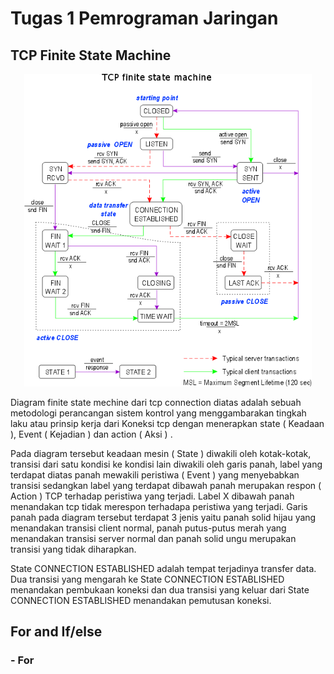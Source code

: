 # Tugas 1 Pemrograman Jaringan

## TCP Finite State Machine

<p align="center">
  <img width="460" height="500" src="Finite_state_mechine.gif">
</p>

Diagram finite state mechine dari tcp connection diatas adalah sebuah metodologi perancangan sistem kontrol yang menggambarakan tingkah laku atau prinsip kerja dari Koneksi tcp dengan menerapkan state ( Keadaan ), Event ( Kejadian ) dan action ( Aksi ) .

Pada diagram tersebut keadaan mesin ( State ) diwakili oleh kotak-kotak, transisi dari satu kondisi ke kondisi lain diwakili oleh garis panah, label yang terdapat diatas panah mewakili peristiwa  ( Event ) yang menyebabkan transisi sedangkan label yang terdapat dibawah panah merupakan respon ( Action ) TCP terhadap peristiwa yang terjadi. Label X dibawah panah menandakan tcp tidak merespon terhadapa peristiwa yang terjadi. Garis panah pada diagram tersebut terdapat 3 jenis yaitu panah solid hijau yang menandakan transisi client normal, panah putus-putus merah yang menandakan transisi server normal dan panah solid ungu merupakan transisi yang tidak diharapkan.

State CONNECTION ESTABLISHED adalah tempat terjadinya transfer data. Dua transisi yang mengarah ke State CONNECTION ESTABLISHED menandakan pembukaan koneksi dan dua transisi yang keluar dari State CONNECTION ESTABLISHED menandakan pemutusan koneksi.


## For and If/else
  ### - For

